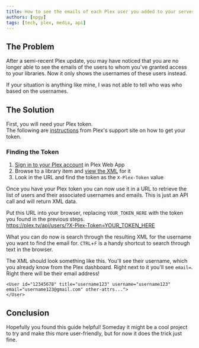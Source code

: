 ```yaml
---
title: How to see the emails of each Plex user you added to your server
authors: [npgy]
tags: [tech, plex, media, api]
---
```


## The Problem
After a semi-recent Plex update, you may have noticed that you are no longer able to see the emails of the users to whom you've granted access to your libraries. Now it only shows the usernames of these users instead.

If your situation is anything like mine, I was not able to tell who was who based on the usernames.

## The Solution
First, you will need your Plex token.  
The following are [instructions](https://support.plex.tv/articles/204059436-finding-an-authentication-token-x-plex-token/) from Plex's support site on how to get your token.

### Finding the Token
1. [Sign in to your Plex account](https://support.plex.tv/articles/200933616-plex-account/) in Plex Web App
2. Browse to a library item and [view the XML](https://support.plex.tv/articles/201998867-investigate-media-information-and-formats/) for it
3. Look in the URL and find the token as the `X-Plex-Token` value

Once you have your Plex token you can now use it in a URL to retrieve the list of users and their associated usernames and emails. This is just an API call and will return XML data.

Put this URL into your browser, replacing `YOUR_TOKEN_HERE` with the token you found in the previous steps.  
https://plex.tv/api/users/?X-Plex-Token=YOUR_TOKEN_HERE

What you can do now is search through the resulting XML for the username you want to find the email for. `CTRL`+`F` is a handy shortcut to search through text in the browser.

The XML should look something like this. You'll see their username, which you already know from the Plex dashboard. Right next to it you'll see `email=`. Right there will be their email address!
```xml-doc
<User id="12345678" title="username123" username="username123" email="username123@gmail.com" other-attrs...">
</User>
```

## Conclusion
Hopefully you found this guide helpful! Someday it might be a cool project to try and make this more user-friendly, but for now it does the trick just fine.